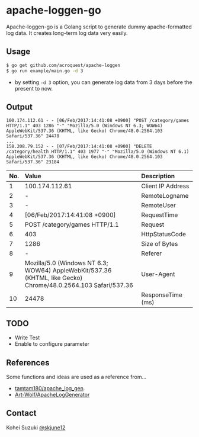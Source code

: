 # apache-loggen-go
Apache-loggen-go is a Golang script to generate dummy apache-formatted log data.
It creates long-term log data very easily.

## Usage

```bash
$ go get github.com/acroquest/apache-loggen
$ go run example/main.go -d 3
```

- by setting `-d 3` option, you can generate log data from 3 days before the present to now.

## Output

```
100.174.112.61 - - [06/Feb/2017:14:41:08 +0900] "POST /category/games HTTP/1.1" 403 1286 "-" "Mozilla/5.0 (Windows NT 6.3; WOW64) AppleWebKit/537.36 (KHTML, like Gecko) Chrome/48.0.2564.103 Safari/537.36" 24478
...
158.208.79.152 - - [07/Feb/2017:14:41:08 +0900] "DELETE /category/health HTTP/1.1" 403 1977 "-" "Mozilla/5.0 (Windows NT 6.1) AppleWebKit/537.36 (KHTML, like Gecko) Chrome/48.0.2564.103 Safari/537.36" 23184
```

|No.|Value|Description|
|:--|:--|:--|
|1| 100.174.112.61 | Client IP Address |
|2| - | RemoteLogname |
|3| - | RemoteUser |
|4| [06/Feb/2017:14:41:08 +0900] | RequestTime |
|5| POST /category/games HTTP/1.1 | Request |
|6| 403 | HttpStatusCode |
|7| 1286 | Size of Bytes |
|8| -   |Referer |
|9| Mozilla/5.0 (Windows NT 6.3; WOW64) AppleWebKit/537.36 (KHTML, like Gecko) Chrome/48.0.2564.103 Safari/537.36 |  User-Agent |
|10| 24478 | ResponseTime (ms) |

## TODO
- Write Test
- Enable to configure parameter

## References
Some functions and ideas are used as a reference from...
- [tamtam180/apache_log_gen](https://github.com/tamtam180/apache_log_gen).
- [Art-Wolf/ApacheLogGenerator](https://github.com/Art-Wolf/ApacheLogGenerator)

## Contact
Kohei Suzuki [@skjune12](http://github.com/skjune12)
